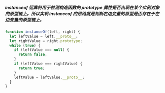 ##### instanceof 运算符用于检测构造函数的 prototype 属性是否出现在某个实例对象的原型链上。所以实现 instanceof 的思路就是判断右边变量的原型是否存在于左边变量的原型链上。

```javascript
function instanceOf(left, right) {
  let leftValue = left.__proto__;
  let rightValue = right.prototype;
  while (true) {
    if (leftValue === null) {
      return false;
    }
    if (leftValue === rightValue) {
      return true;
    }
    leftValue = leftValue.__proto__;
  }
}
```
